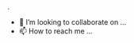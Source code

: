 .
- 💞️ I’m looking to collaborate on ...
- 📫 How to reach me ...

<!---
Ranamansour142/Ranamansour142 is a ✨ special ✨ repository because its `README.md` (this file) appears on your GitHub profile.
You can click the Preview link to take a look at your changes.
--->
